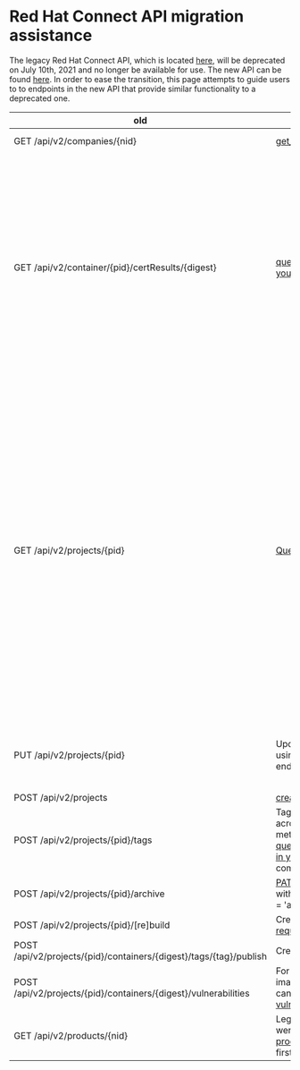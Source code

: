 # Red Hat Connect API migration assistance

The legacy Red Hat Connect API, which is located [here](https://connect.redhat.com/api-docs), will be deprecated on July 10th, 2021 and no longer be available for use.   The new API can be found [here](https://catalog.redhat.com/api/containers/v1/ui/).  In order to ease the transition, this page attempts to guide users to to endpoints in the new API that provide similar functionality to a deprecated one.

| old | new | Notes |
| -- | -- | -- |
| GET /api/v2/companies/{nid} | [get_vendor_by_org_id](https://catalog.redhat.com/api/containers/v1/ui/#/Vendors/pyxis.vendors.get_vendor_by_org_id) | nid / cnid is obsolete |
|  GET /api/v2/container/{pid}/certResults/{digest} | [query all images in your project](https://catalog.redhat.com/api/containers/v1/ui/#/Certification%20projects/pyxis.images.get_images_by_project_id)   | Scan status and certification results can be discovered by querying for your container images. For example, you may query all images in your project. Note that not all results in the certification assessment data will be applicable for a given image.
|GET /api/v2/projects/{pid} | [Query project by PID](https://catalog.redhat.com/api/containers/v1/ui/#/Certification%20projects/pyxis.projects.get_certification_project_by_pid) | Query by PID is provided as a convenience but the new API uses the _id property of projects as the primary identifier.  _id is also what you will find in the links section of the new API.  It is recommended you transition away from using PID in order to have the best experience with the new API.  Note: project _id is also visible in the url when viewing the project in the browser.
|PUT /api/v2/projects/{pid} | Update your projects using [PATCH](https://catalog.redhat.com/api/containers/v1/ui/#/Certification%20projects/pyxis.projects.patch_certification_project) or [PUT](https://catalog.redhat.com/api/containers/v1/ui/#/Certification%20projects/pyxis.projects.update_certification_project) endpoints. |  Requires using the new project identifier (_id) rather than PID.
| POST /api/v2/projects | [create project](https://catalog.redhat.com/api/containers/v1/ui/#/Certification%20projects/pyxis.projects.create_certification_project) |
| POST /api/v2/projects/{pid}/tags| Tags are distributed across image metadata. You may [query for all images in your project](https://catalog.redhat.com/api/containers/v1/ui/#/Certification%20projects/pyxis.images.get_images_by_project_id) to compile the list.
| POST /api/v2/projects/{pid}/archive | [PATCH](https://catalog.redhat.com/api/containers/v1/ui/#/Certification%20projects/pyxis.projects.patch_certification_project) your project with 'project_status' = 'archived'.
| POST /api/v2/projects/{pid}/[re]build | Create a [build request](https://catalog.redhat.com/api/containers/v1/ui/#/Certification%20projects/pyxis.cert_project_build_request.create_certification_build_request)
| POST /api/v2/projects/{pid}/containers/{digest}/tags/{tag}/publish | Create a [tag request](https://catalog.redhat.com/api/containers/v1/ui/#/Certification%20projects/pyxis.cert_project_tag_request.create_certification_tag_request)
|POST /api/v2/projects/{pid}/containers/{digest}/vulnerabilities | For a given container image record you can [query for its vulnerabilities.](https://catalog.redhat.com/api/containers/v1/ui/#/Images/pyxis.vulnerabilities.get_vulnerabilities_by_image_id)
|GET /api/v2/products/{nid} | Legacy products were replaced by [product listings](https://catalog.redhat.com/api/containers/v1/ui/#/Product%20listings) in the first half of 2020.




